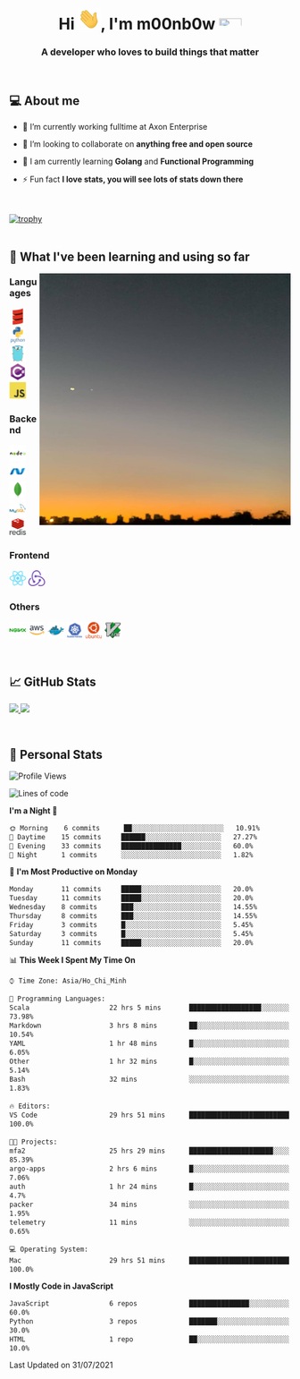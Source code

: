 <h1 align="center">Hi <img src="https://raw.githubusercontent.com/ABSphreak/ABSphreak/master/gifs/Hi.gif" width="40px" />,  I'm m00nb0w <img src="https://media.giphy.com/media/Xf7T7zOwZm9WbHvTap/giphy.gif" width="40px" height="20px"></h1>
<h3 align="center">A developer who loves to build things that matter</h3>

<br/>

## 💻 About me

- 🔭 I’m currently working fulltime at Axon Enterprise 

- 👯 I’m looking to collaborate on **anything free and open source**

- 🧠 I am currently learning **Golang** and **Functional Programming** 

- ⚡ Fun fact **I love stats, you will see lots of stats down there**



<br/><br/>[![trophy](https://github-profile-trophy.vercel.app/?username=m00nb0w&theme=nord&column=7)](https://github.com/ryo-ma/github-profile-trophy)<br/><br/>

## 🔧 What I've been learning and using so far

<img align="right" alt="readme" src="./assets/readme.jpg" width="450" height="450"/>

### Languages
<p align="left">
<img src="https://raw.githubusercontent.com/devicons/devicon/master/icons/scala/scala-original.svg" alt="scala" width="30" height="30" />
<img src="https://raw.githubusercontent.com/devicons/devicon/master/icons/python/python-original-wordmark.svg" alt="python" width="30" height="30" />
<img src="https://raw.githubusercontent.com/devicons/devicon/master/icons/go/go-original.svg" alt="go" width="30" height="30" />
<img src="https://raw.githubusercontent.com/devicons/devicon/master/icons/csharp/csharp-original.svg" alt="csharp" width="30" height="30" />
<img src="https://raw.githubusercontent.com/devicons/devicon/master/icons/javascript/javascript-original.svg" alt="js" width="30" height="30" />
</p>

### Backend
<p align="left">
<img src="https://raw.githubusercontent.com/devicons/devicon/master/icons/nodejs/nodejs-original-wordmark.svg" alt="nodejs" width="30" height="30" />
<img src="https://raw.githubusercontent.com/devicons/devicon/master/icons/dot-net/dot-net-original.svg" alt=".NET" width="30" height="30" />
<img src="https://raw.githubusercontent.com/devicons/devicon/master/icons/mongodb/mongodb-original.svg" alt="mongodb" width="30" height="30" />
<img src="https://raw.githubusercontent.com/devicons/devicon/master/icons/mysql/mysql-original-wordmark.svg" alt="mysql" width="30" height="30" />
<img src="https://raw.githubusercontent.com/devicons/devicon/master/icons/redis/redis-original-wordmark.svg" alt="redis" width="30" height="30" />
</p>

### Frontend
<p align="left">
<img src="https://raw.githubusercontent.com/devicons/devicon/master/icons/react/react-original.svg" alt="react" width="30" height="30" />
<img src="https://raw.githubusercontent.com/devicons/devicon/master/icons/redux/redux-original.svg" alt=".NET" width="30" height="30" />
</p>

### Others
<p align="left">
<img src="https://raw.githubusercontent.com/devicons/devicon/master/icons/nginx/nginx-original.svg" alt="nginx" width="30" height="30" />
<img src="https://raw.githubusercontent.com/github/explore/80688e429a7d4ef2fca1e82350fe8e3517d3494d/topics/aws/aws.png" alt="aws" width="30" height="30" />
<img src="https://raw.githubusercontent.com/devicons/devicon/master/icons/docker/docker-original.svg" alt="Docker" width="30" height="30" />
<img src="https://raw.githubusercontent.com/devicons/devicon/master/icons/kubernetes/kubernetes-plain-wordmark.svg" alt="Kubernetes" width="30" height="30" />
<img src="https://raw.githubusercontent.com/devicons/devicon/master/icons/ubuntu/ubuntu-plain-wordmark.svg" alt="Ubuntu" width="30" height="30" />
<img src="https://raw.githubusercontent.com/devicons/devicon/master/icons/vim/vim-original.svg" alt="Vim" width="30" height="30" />
</p>

<br/>

## 📈 GitHub Stats

<p>
<a href="https://github.com/m00nb0w">
  <img height="180em" src="https://github-readme-stats.vercel.app/api?username=m00nb0w&count_private=true&show_icons=true&include_all_commits=true&theme=darcula" />
  <img height="180em" src="http://github-readme-streak-stats.herokuapp.com?user=m00nb0w&theme=dark" />
</a>
</p>

<br/>

## 💪 Personal Stats
<!--START_SECTION:waka-->
![Profile Views](http://img.shields.io/badge/Profile%20Views-97-blue)

![Lines of code](https://img.shields.io/badge/From%20Hello%20World%20I%27ve%20Written-7.6%20million%20lines%20of%20code-blue)

**I'm a Night 🦉** 

```text
🌞 Morning    6 commits      ██░░░░░░░░░░░░░░░░░░░░░░░   10.91% 
🌆 Daytime    15 commits     ██████░░░░░░░░░░░░░░░░░░░   27.27% 
🌃 Evening    33 commits     ███████████████░░░░░░░░░░   60.0% 
🌙 Night      1 commits      ░░░░░░░░░░░░░░░░░░░░░░░░░   1.82%

```
📅 **I'm Most Productive on Monday** 

```text
Monday       11 commits     █████░░░░░░░░░░░░░░░░░░░░   20.0% 
Tuesday      11 commits     █████░░░░░░░░░░░░░░░░░░░░   20.0% 
Wednesday    8 commits      ███░░░░░░░░░░░░░░░░░░░░░░   14.55% 
Thursday     8 commits      ███░░░░░░░░░░░░░░░░░░░░░░   14.55% 
Friday       3 commits      █░░░░░░░░░░░░░░░░░░░░░░░░   5.45% 
Saturday     3 commits      █░░░░░░░░░░░░░░░░░░░░░░░░   5.45% 
Sunday       11 commits     █████░░░░░░░░░░░░░░░░░░░░   20.0%

```


📊 **This Week I Spent My Time On** 

```text
⌚︎ Time Zone: Asia/Ho_Chi_Minh

💬 Programming Languages: 
Scala                    22 hrs 5 mins       ██████████████████░░░░░░░   73.98% 
Markdown                 3 hrs 8 mins        ██░░░░░░░░░░░░░░░░░░░░░░░   10.54% 
YAML                     1 hr 48 mins        █░░░░░░░░░░░░░░░░░░░░░░░░   6.05% 
Other                    1 hr 32 mins        █░░░░░░░░░░░░░░░░░░░░░░░░   5.14% 
Bash                     32 mins             ░░░░░░░░░░░░░░░░░░░░░░░░░   1.83%

🔥 Editors: 
VS Code                  29 hrs 51 mins      █████████████████████████   100.0%

🐱‍💻 Projects: 
mfa2                     25 hrs 29 mins      █████████████████████░░░░   85.39% 
argo-apps                2 hrs 6 mins        █░░░░░░░░░░░░░░░░░░░░░░░░   7.06% 
auth                     1 hr 24 mins        █░░░░░░░░░░░░░░░░░░░░░░░░   4.7% 
packer                   34 mins             ░░░░░░░░░░░░░░░░░░░░░░░░░   1.95% 
telemetry                11 mins             ░░░░░░░░░░░░░░░░░░░░░░░░░   0.65%

💻 Operating System: 
Mac                      29 hrs 51 mins      █████████████████████████   100.0%

```

**I Mostly Code in JavaScript** 

```text
JavaScript               6 repos             ███████████████░░░░░░░░░░   60.0% 
Python                   3 repos             ███████░░░░░░░░░░░░░░░░░░   30.0% 
HTML                     1 repo              ██░░░░░░░░░░░░░░░░░░░░░░░   10.0%

```



 Last Updated on 31/07/2021
<!--END_SECTION:waka-->
